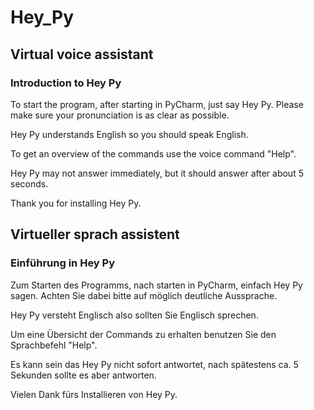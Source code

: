 # Hey_Py
## Virtual voice assistant

### Introduction to Hey Py

To start the program, after starting in PyCharm, just say Hey Py.
Please make sure your pronunciation is as clear as possible.

Hey Py understands English so you should speak English.

To get an overview of the commands use the voice command "Help".

Hey Py may not answer immediately, but it should answer after about 5 seconds.


Thank you for installing Hey Py.

## Virtueller sprach assistent
### Einführung in Hey Py

Zum Starten des Programms, nach starten in PyCharm, einfach Hey Py sagen.
Achten Sie dabei bitte auf möglich deutliche Aussprache.

Hey Py versteht Englisch also sollten Sie Englisch sprechen.

Um eine Übersicht der Commands zu erhalten benutzen Sie den Sprachbefehl "Help".

Es kann sein das Hey Py nicht sofort antwortet, nach spätestens ca. 5 Sekunden sollte es aber antworten.


Vielen Dank fürs Installieren von Hey Py.
